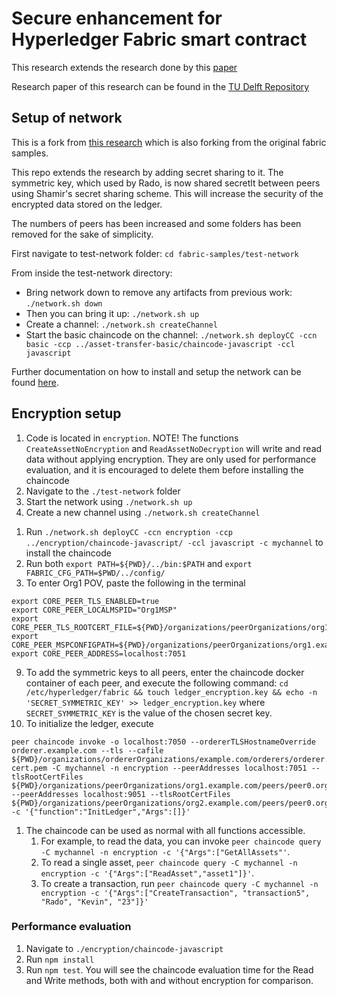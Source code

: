 [//]: # (SPDX-License-Identifier: CC-BY-4.0)

# Secure enhancement for Hyperledger Fabric smart contract

This research extends the research done by this
[paper](https://repository.tudelft.nl/islandora/object/uuid:dbf548c7-849f-4aad-b4b7-455ba4a1835d?collection=education) 

Research paper of this research can be found in the [TU Delft Repository](https://repository.tudelft.nl/islandora/object/uuid:dbf548c7-849f-4aad-b4b7-455ba4a1835d?collection=education) 

## Setup of network

This is a fork from [this research](https://repository.tudelft.nl/islandora/object/uuid:dbf548c7-849f-4aad-b4b7-455ba4a1835d?collection=education) which is also forking from the original fabric samples. 

This repo extends the research by adding secret sharing to it. The symmetric key, which used by Rado, is now shared secretlt between peers using Shamir's secret sharing scheme.
This will increase the security of the encrypted data stored on the ledger.

The numbers of peers has been increased and some folders has been removed for the sake of simplicity.

First navigate to test-network folder:
`cd fabric-samples/test-network`

From inside the test-network directory:
- Bring network down to remove any artifacts from previous work: `./network.sh down`
- Then you can bring it up: `./network.sh up`
- Create a channel: `./network.sh createChannel`
- Start the basic chaincode on the channel: `./network.sh deployCC -ccn basic -ccp ../asset-transfer-basic/chaincode-javascript -ccl javascript`

Further documentation on how to install and setup the network can be found [here](https://hyperledger-fabric.readthedocs.io/en/latest/test_network.html).

## Encryption setup


1. Code is located in `encryption`. 
NOTE! The functions `CreateAssetNoEncryption` and `ReadAssetNoDecryption` will write and read data without applying encryption. They are only used for performance evaluation, and it is encouraged to delete them before installing the chaincode
2. Navigate to the `./test-network` folder
3. Start the network using `./network.sh up`
4. Create a new channel using `./network.sh createChannel`
<!-- 5. Run `export CHAINCODE_NAME=simple_encryption` where simple_encryption can be changed to the needed name of the chaincode -->
1. Run `./network.sh deployCC -ccn encryption -ccp ../encryption/chaincode-javascript/ -ccl javascript -c mychannel` to install the chaincode
2. Run both `export PATH=${PWD}/../bin:$PATH` and `export FABRIC_CFG_PATH=$PWD/../config/`
3. To enter Org1 POV, paste the following in the terminal
```
export CORE_PEER_TLS_ENABLED=true
export CORE_PEER_LOCALMSPID="Org1MSP"
export CORE_PEER_TLS_ROOTCERT_FILE=${PWD}/organizations/peerOrganizations/org1.example.com/peers/peer0.org1.example.com/tls/ca.crt
export CORE_PEER_MSPCONFIGPATH=${PWD}/organizations/peerOrganizations/org1.example.com/users/Admin@org1.example.com/msp
export CORE_PEER_ADDRESS=localhost:7051
```
9. To add the symmetric keys to all peers, enter the chaincode docker container of each peer, and execute the following command: `cd /etc/hyperledger/fabric && touch ledger_encryption.key && echo -n 'SECRET_SYMMETRIC_KEY' >> ledger_encryption.key` where `SECRET_SYMMETRIC_KEY` is the value of the chosen secret key.
10. To initialize the ledger, execute

```
peer chaincode invoke -o localhost:7050 --ordererTLSHostnameOverride orderer.example.com --tls --cafile ${PWD}/organizations/ordererOrganizations/example.com/orderers/orderer.example.com/msp/tlscacerts/tlsca.example.com-cert.pem -C mychannel -n encryption --peerAddresses localhost:7051 --tlsRootCertFiles ${PWD}/organizations/peerOrganizations/org1.example.com/peers/peer0.org1.example.com/tls/ca.crt --peerAddresses localhost:9051 --tlsRootCertFiles ${PWD}/organizations/peerOrganizations/org2.example.com/peers/peer0.org2.example.com/tls/ca.crt -c '{"function":"InitLedger","Args":[]}'
```

1.  The chaincode can be used as normal with all functions accessible. 
    1.  For example, to read the data, you can invoke `peer chaincode query -C mychannel -n encryption -c '{"Args":["GetAllAssets"'`.
    2.  To read a single asset, `peer chaincode query -C mychannel -n encryption -c '{"Args":["ReadAsset","asset1"]}'`. 
    3.  To create a transaction, run `peer chaincode query -C mychannel -n encryption -c '{"Args":["CreateTransaction", "transaction5", "Rado", "Kevin", "23"]}'`

### Performance evaluation

1. Navigate to `./encryption/chaincode-javascript`
2. Run `npm install`
3. Run `npm test`. You will see the chaincode evaluation time for the Read and Write methods, both with and without encryption for comparison.
